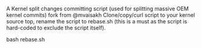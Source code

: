  A Kernel split changes committing script (used for splitting massive OEM kernel commits) 
 fork from @mvaisakh 
 Clone/copy/curl script to your kernel source top, rename the script to rebase.sh (this is a must as the script is hard-coded to exclude the script itself).

bash rebase.sh
